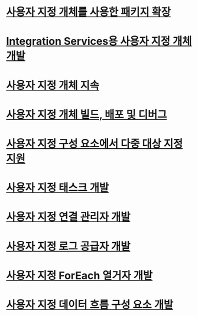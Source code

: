# [사용자 지정 개체를 사용한 패키지 확장](extending-packages-with-custom-objects.md)
# [Integration Services용 사용자 지정 개체 개발](developing-custom-objects-for-integration-services.md)
# [사용자 지정 개체 지속](persisting-custom-objects.md)
# [사용자 지정 개체 빌드, 배포 및 디버그](building-deploying-and-debugging-custom-objects.md)
# [사용자 지정 구성 요소에서 다중 대상 지정 지원](support-multi-targeting-in-your-custom-components.md)
# [사용자 지정 태스크 개발](../../integration-services/extending-packages-custom-objects/task/developing-a-custom-task.md)
# [사용자 지정 연결 관리자 개발](../../integration-services/extending-packages-custom-objects/connection-manager/developing-a-custom-connection-manager.md)
# [사용자 지정 로그 공급자 개발](../../integration-services/extending-packages-custom-objects/log-provider/developing-a-custom-log-provider.md)
# [사용자 지정 ForEach 열거자 개발](foreach-enumerator/developing-a-custom-foreach-enumerator.md)
# [사용자 지정 데이터 흐름 구성 요소 개발](data-flow/developing-a-custom-data-flow-component.md)
